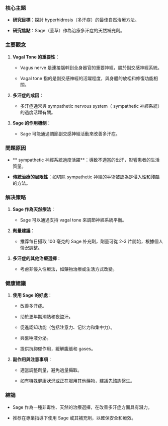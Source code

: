 ### 核心主題
- **研究目標**：探討 hyperhidrosis（多汗症）的最佳自然治療方法。
- **研究焦點**：Sage（荎草）作為治療多汗症的天然補充劑。

### 主要觀念
1. **Vagal Tone 的重要性**： 
   - Vagus nerve 是連接腦幹到全身器官的重要神經，屬於副交感神經系統。
   - Vagal tone 指的是副交感神經的活躍程度，與身體的放松和修復功能相關。
2. **多汗症的成因**： 
   - 多汗症通常與 sympathetic nervous system（ sympathetic 神經系統）的過度活躍有關。
3. **Sage 的作用機制**： 
   - Sage 可能通過調節副交感神經活動來改善多汗症。

### 問題原因
- ** sympathetic 神經系統過度活躍**：導致不適當的出汗，影響患者的生活質量。
- **傳統治療的局限性**：如切除 sympathetic 神經的手術被認為是侵入性和殘酷的方法。

### 解决策略
1. **Sage 作為天然療法**： 
   - Sage 可以通過支持 vagal tone 來調節神經系統平衡。
2. **劑量建議**： 
   - 推荐每日攝取 100 毫克的 Sage 补充劑，劑量可從 2-3 片開始，根據個人情況調整。
3. **多汗症的其他治療選擇**： 
   - 考慮非侵入性療法，如藥物治療或生活方式改變。

### 健康建議
1. **使用 Sage 的好處**： 
   - 改善多汗症。
   - 助於更年期潮熱和夜盜汗。
   - 促進認知功能（包括注意力、记忆力和集中力）。
   - 興奮唾液分泌。
   - 提供抗抑郁作用，緩解腹脹和 gases。
2. **副作用與注意事項**： 
   - 適當調整劑量，避免過量攝取。
   - 如有特殊健康狀況或正在服用其他藥物，建議先諮詢醫生。

### 結論
- Sage 作為一種非毒性、天然的治療選擇，在改善多汗症方面具有潛力。
- 推荐在專業指導下使用 Sage 或其補充劑，以確保安全和療效。
